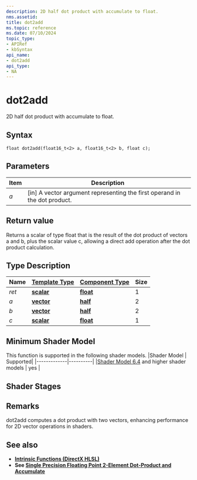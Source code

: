 ```yaml
---
description: 2D half dot product with accumulate to float.
nms.assetid:
title: dot2add
ms.topic: reference
ms.date: 07/10/2024
topic_type:
- APIRef
- kbSyntax
api_name:
- dot2add
api_type:
- NA
---
```



# dot2add

2D half dot product with accumulate to float.

## Syntax


```syntax
float dot2add(float16_t<2> a, float16_t<2> b, float c);
```

## Parameters

| Item | Description |
|------|-------------|
| *a* | [in] A vector argument representing the first operand in the dot product.  || *b* | [in] A vector argument representing the second operand in the dot product.  || *c* | [in] A scalar argument representing an additional value to add after completing the dot product between vectors a and b.  |
## Return value

 Returns a scalar of type float that is the result of the dot product of vectors a and b, plus the scalar value c, allowing a direct add operation after the dot product calculation.
## Type Description

| Name  | [**Template Type**](../direct3dhlsl/dx-graphics-hlsl-data-types.md)| [**Component Type**](../direct3dhlsl/dx-graphics-hlsl-data-types.md) | Size |
|-------|--------------------------------------------------------------------|----------------------------------------------------------------------|------|
| *ret*   | [**scalar**](../direct3dhlsl/dx-graphics-hlsl-scalar.md) | [**float**](../WinProg/windows-data-types) | 1 |
| *a*   | [**vector**](../direct3dhlsl/dx-graphics-hlsl-vector.md) | [**half**](https://github.com/microsoft/DirectXShaderCompiler/wiki/16-Bit-Scalar-Types) | 2 |
| *b*   | [**vector**](../direct3dhlsl/dx-graphics-hlsl-vector.md) | [**half**](https://github.com/microsoft/DirectXShaderCompiler/wiki/16-Bit-Scalar-Types) | 2 |
| *c*   | [**scalar**](../direct3dhlsl/dx-graphics-hlsl-scalar.md) | [**float**](../WinProg/windows-data-types) | 1 |

## Minimum Shader Model

This function is supported in the following shader models.
|Shader Model |	Supported|
|-------------|----------|
|[Shader Model 6.4](../direct3dhlsl/hlsl-shader-model-6-4-features-for-direct3d-12.md) and higher shader models | yes |

## Shader Stages


## Remarks

dot2add computes a dot product with two vectors, enhancing performance for 2D vector operations in shaders.
## See also


- [**Intrinsic Functions (DirectX HLSL)**](../direct3dhlsl/dx-graphics-hlsl-intrinsic-functions.md)
- **See [Single Precision Floating Point 2-Element Dot-Product and Accumulate](../direct3dhlsl/hlsl-shader-model-6-4-features-for-direct3d-12.md#signed-integer-dot-product-of-4-elements-and-accumulate)**